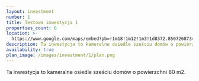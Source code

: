 ```yaml
---
layout: investment
number: 1
title: Testowa inwestycja 1
properties_count: 6
location: >-
  https://www.google.com/maps/embed?pb=!1m18!1m12!1m3!1d8372.850726873416!2d19.62633676589117!3d51.39820313879223!2m3!1f0!2f0!3f0!3m2!1i1024!2i768!4f13.1!3m3!1m2!1s0x471a2125027a4c53%3A0x7d8c0ba9e98e0bc8!2sRako%20-%20Car%20Rafa%C5%82%20Kosmala!5e0!3m2!1spl!2spl!4v1689403497260!5m2!1spl!2spl
description: Ta inwestycja to kameralne osiedle sześciu domów o powierzchni 80 m2.
availability: true
plan_image: /images/investment/1/plan.png
---
```


Ta inwestycja to kameralne osiedle sześciu domów o powierzchni 80 m2.
